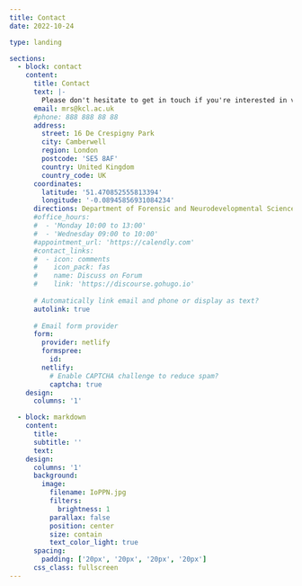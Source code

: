 ```yaml
---
title: Contact
date: 2022-10-24

type: landing

sections:
  - block: contact
    content:
      title: Contact
      text: |-
        Please don't hesitate to get in touch if you're interested in volunteering for one of our studies, collaborating on a research project or simply curious about our work!
      email: mrs@kcl.ac.uk
      #phone: 888 888 88 88
      address:
        street: 16 De Crespigny Park
        city: Camberwell
        region: London
        postcode: 'SE5 8AF'
        country: United Kingdom
        country_code: UK
      coordinates:
        latitude: '51.470852555813394'
        longitude: '-0.08945856931084234'
      directions: Department of Forensic and Neurodevelopmental Sciences, IoPPN Main Building (Floor 1)
      #office_hours:
      #  - 'Monday 10:00 to 13:00'
      #  - 'Wednesday 09:00 to 10:00'
      #appointment_url: 'https://calendly.com'
      #contact_links:
      #  - icon: comments
      #    icon_pack: fas
      #    name: Discuss on Forum
      #    link: 'https://discourse.gohugo.io'
    
      # Automatically link email and phone or display as text?
      autolink: true
    
      # Email form provider
      form:
        provider: netlify
        formspree:
          id:
        netlify:
          # Enable CAPTCHA challenge to reduce spam?
          captcha: true
    design:
      columns: '1'

  - block: markdown
    content:
      title:
      subtitle: ''
      text:
    design:
      columns: '1'
      background:
        image: 
          filename: IoPPN.jpg
          filters:
            brightness: 1
          parallax: false
          position: center
          size: contain
          text_color_light: true
      spacing:
        padding: ['20px', '20px', '20px', '20px']
      css_class: fullscreen
---
```

